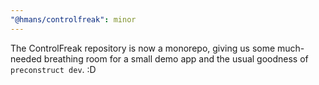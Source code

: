 ```yaml
---
"@hmans/controlfreak": minor
---
```


The ControlFreak repository is now a monorepo, giving us some much-needed breathing room for a small demo app and the usual goodness of `preconstruct dev`. :D
